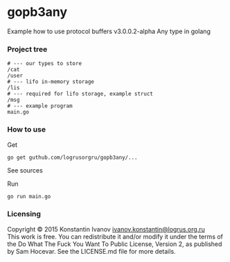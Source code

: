 gopb3any
========

Example how to use protocol buffers v3.0.0.2-alpha Any type in golang

### Project tree

```
# --- our types to store
/cat
/user
# --- lifo in-memory storage
/lis
# --- required for lifo storage, example struct
/msg
# --- example program
main.go
```

### How to use

Get

```bash
go get guthub.com/logrusorgru/gopb3any/...
```

See sources

Run

```
go run main.go
```

### Licensing

Copyright &copy; 2015 Konstantin Ivanov <ivanov.konstantin@logrus.org.ru>  
This work is free. You can redistribute it and/or modify it under the
terms of the Do What The Fuck You Want To Public License, Version 2,
as published by Sam Hocevar. See the LICENSE.md file for more details.


